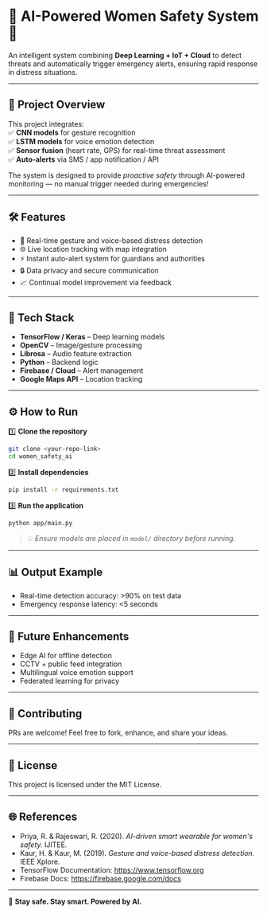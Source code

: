 # 🚨 AI-Powered Women Safety System 🚨  
An intelligent system combining **Deep Learning + IoT + Cloud** to detect threats and automatically trigger emergency alerts, ensuring rapid response in distress situations.

---

## 🌟 **Project Overview**
This project integrates:  
✅ **CNN models** for gesture recognition  
✅ **LSTM models** for voice emotion detection  
✅ **Sensor fusion** (heart rate, GPS) for real-time threat assessment  
✅ **Auto-alerts** via SMS / app notification / API  

The system is designed to provide *proactive safety* through AI-powered monitoring — no manual trigger needed during emergencies!

---

## 🛠 **Features**
- 🎯 Real-time gesture and voice-based distress detection  
- 🌐 Live location tracking with map integration  
- ⚡ Instant auto-alert system for guardians and authorities  
- 🔒 Data privacy and secure communication  
- 📈 Continual model improvement via feedback  

---

## 🚀 **Tech Stack**
- **TensorFlow / Keras** – Deep learning models  
- **OpenCV** – Image/gesture processing  
- **Librosa** – Audio feature extraction  
- **Python** – Backend logic  
- **Firebase / Cloud** – Alert management  
- **Google Maps API** – Location tracking  

---

## ⚙ **How to Run**
1️⃣ **Clone the repository**
```bash
git clone <your-repo-link>
cd women_safety_ai
```

2️⃣ **Install dependencies**
```bash
pip install -r requirements.txt
```

3️⃣ **Run the application**
```bash
python app/main.py
```
> 💡 *Ensure models are placed in `model/` directory before running.*

---

## 📊 **Output Example**
- Real-time detection accuracy: >90% on test data  
- Emergency response latency: <5 seconds  

---

## 📌 **Future Enhancements**
- Edge AI for offline detection  
- CCTV + public feed integration  
- Multilingual voice emotion support  
- Federated learning for privacy  

---

## 🤝 **Contributing**
PRs are welcome! Feel free to fork, enhance, and share your ideas.

---

## 📜 **License**
This project is licensed under the MIT License.

---

## 🌐 **References**
- Priya, R. & Rajeswari, R. (2020). *AI-driven smart wearable for women's safety.* IJITEE.  
- Kaur, H. & Kaur, M. (2019). *Gesture and voice-based distress detection.* IEEE Xplore.  
- TensorFlow Documentation: https://www.tensorflow.org  
- Firebase Docs: https://firebase.google.com/docs  

---

🚀 **Stay safe. Stay smart. Powered by AI.**
